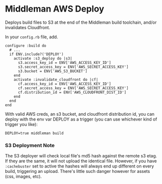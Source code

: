 # Middleman AWS Deploy

Deploys build files to S3 at the end of the Middleman build toolchain, and/or invalidates Cloudfront.

In your `config.rb` file, add.

```
configure :build do
  # ...
  if ENV.include?('DEPLOY')
    activate :s3_deploy do |s3|
      s3.access_key_id = ENV['AWS_ACCESS_KEY_ID']
      s3.secret_access_key = ENV['AWS_SECRET_ACCESS_KEY']
      s3.bucket = ENV['AWS_S3_BUCKET']
    end
    activate :invalidate_cloudfront do |cf|
      cf.access_key_id = ENV['AWS_ACCESS_KEY_ID']
      cf.secret_access_key = ENV['AWS_SECRET_ACCESS_KEY']
      cf.distribution_id = ENV['AWS_CLOUDFRONT_DIST_ID']
    end
  end
end
```

With valid AWS creds, an s3 bucket, and cloudfront distribution id, you can deploy
with the env var DEPLOY as a trigger (you can use whichever kind of trigger you like):

```
DEPLOY=true middleman build
```

### S3 Deployment Note

The S3 deployer will check local file's md5 hash against the remote s3 etag. If
they are the same, it will not upload the identical file. However, if
you have `:cachebuster` set to active the hashes will always end up different
on every build, triggering an upload. There's little such danger however for
assets (css, images, etc).
